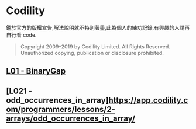 # Codility
鑑於官方的版權宣告,解法說明就不特別著墨,此為個人的練功記錄,有興趣的人請再自行看 code.
>Copyright 2009–2019 by Codility Limited. All Rights Reserved. Unauthorized copying, publication or disclosure prohibited.
## [L01  - BinaryGap](https://app.codility.com/programmers/lessons/1-iterations/binary_gap/)
## [L021 - odd_occurrences_in_array]https://app.codility.com/programmers/lessons/2-arrays/odd_occurrences_in_array/
